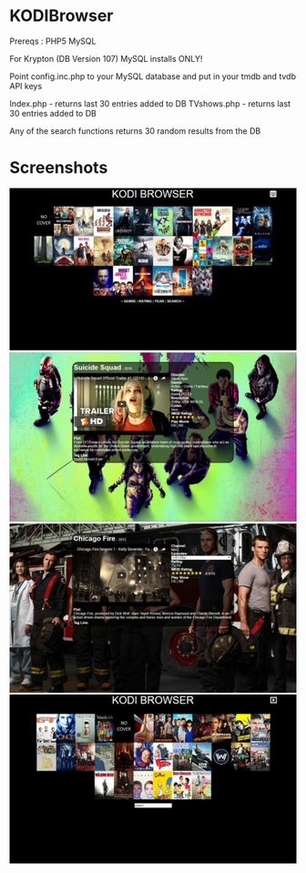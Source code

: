 # KODIBrowser

Prereqs : 
PHP5
MySQL

For Krypton (DB Version 107) MySQL installs ONLY!

Point config.inc.php to your MySQL database and put in your tmdb and tvdb API keys

Index.php - returns last 30 entries added to DB
TVshows.php - returns last 30 entries added to DB

Any of the search functions returns 30 random results from the DB

# Screenshots

![Alt text](/screenshots/main.PNG?raw=true "Optional Title")
![Alt text](/screenshots/movieinfo.PNG?raw=true "Optional Title")
![Alt text](/screenshots/tvinfo.PNG?raw=true "Optional Title")
![Alt text](/screenshots/tvshows.PNG?raw=true "Optional Title")
